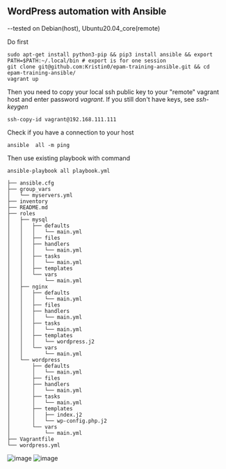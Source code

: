 ## WordPress automation with Ansible  
--tested on Debian(host), Ubuntu20.04_core(remote)

Do first
```
sudo apt-get install python3-pip && pip3 install ansible && export PATH=$PATH:~/.local/bin # export is for one session
git clone git@github.com:Kristin0/epam-training-ansible.git && cd epam-training-ansible/
vagrant up 
```

Then you need to copy your local ssh public key to your "remote" vagrant host and enter password *vagrant*. If you still don't have keys, see *ssh-keygen*

```
ssh-copy-id vagrant@192.168.111.111 
```
   
Check if you have a connection to your host
```
ansible  all -m ping
```
Then use existing playbook with command
```
ansible-playbook all playbook.yml
```
```
├── ansible.cfg
├── group_vars
│   └── myservers.yml
├── inventory
├── README.md
├── roles
│   ├── mysql
│   │   ├── defaults
│   │   │   └── main.yml
│   │   ├── files
│   │   ├── handlers
│   │   │   └── main.yml
│   │   ├── tasks
│   │   │   └── main.yml
│   │   ├── templates
│   │   └── vars
│   │       └── main.yml
│   ├── nginx
│   │   ├── defaults
│   │   │   └── main.yml
│   │   ├── files
│   │   ├── handlers
│   │   │   └── main.yml
│   │   ├── tasks
│   │   │   └── main.yml
│   │   ├── templates
│   │   │   └── wordpress.j2
│   │   └── vars
│   │       └── main.yml
│   └── wordpress
│       ├── defaults
│       │   └── main.yml
│       ├── files
│       ├── handlers
│       │   └── main.yml
│       ├── tasks
│       │   └── main.yml
│       ├── templates
│       │   ├── index.j2
│       │   └── wp-config.php.j2
│       └── vars
│           └── main.yml
├── Vagrantfile
└── wordpress.yml
```
![image](https://user-images.githubusercontent.com/44585557/111031212-c4784100-841f-11eb-8e91-9837066b7318.png)
![image](https://user-images.githubusercontent.com/44585557/111031234-cfcb6c80-841f-11eb-8856-e5fff37a52f9.png)


